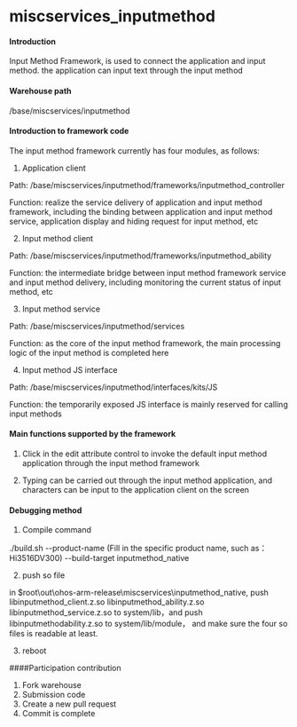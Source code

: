 # miscservices_inputmethod

#### Introduction

Input Method Framework, is used to connect the application and input method. the application can input text through the input method

#### Warehouse path

/base/miscservices/inputmethod

#### Introduction to framework code

The input method framework currently has four modules, as follows:

1. Application client

Path: /base/miscservices/inputmethod/frameworks/inputmethod_controller

Function: realize the service delivery of application and input method framework, including the binding between application and input method service, application display and hiding request for input method, etc

2. Input method client

Path: /base/miscservices/inputmethod/frameworks/inputmethod_ability

Function: the intermediate bridge between input method framework service and input method delivery, including monitoring the current status of input method, etc

3. Input method service

Path: /base/miscservices/inputmethod/services

Function: as the core of the input method framework, the main processing logic of the input method is completed here

4. Input method JS interface

Path: /base/miscservices/inputmethod/interfaces/kits/JS

Function: the temporarily exposed JS interface is mainly reserved for calling input methods

#### Main functions supported by the framework

1. Click in the edit attribute control to invoke the default input method application through the input method framework

2. Typing can be carried out through the input method application, and characters can be input to the application client on the screen

#### Debugging method

1.   Compile command

./build.sh --product-name (Fill in the specific product name, such as：Hi3516DV300) --build-target inputmethod_native

2.  push so file

in $root\out\ohos-arm-release\miscservices\inputmethod_native, push libinputmethod_client.z.so libinputmethod_ability.z.so 
libinputmethod_service.z.so to system/lib，and push libinputmethodability.z.so to system/lib/module， and make sure the four so files is readable at least.

3.  reboot

####Participation contribution

1. Fork warehouse
2. Submission code
3. Create a new pull request
4. Commit is complete
